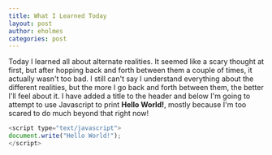 ```yaml
---
title: What I Learned Today
layout: post
author: eholmes
categories: post
---
```


Today I learned all about alternate realities. It seemed like a scary thought at first, but after hopping back and forth between them a couple of times, it actually wasn't too bad. I still can't say I understand everything about the different realities, but the more I go back and forth between them, the better I'll feel about it. I have added a title to the header and below I'm going to attempt to use Javascript to print **Hello World!**, mostly because I'm too scared to do much beyond that right now!



```javascript
<script type="text/javascript">
document.write("Hello World!");
</script>
```
